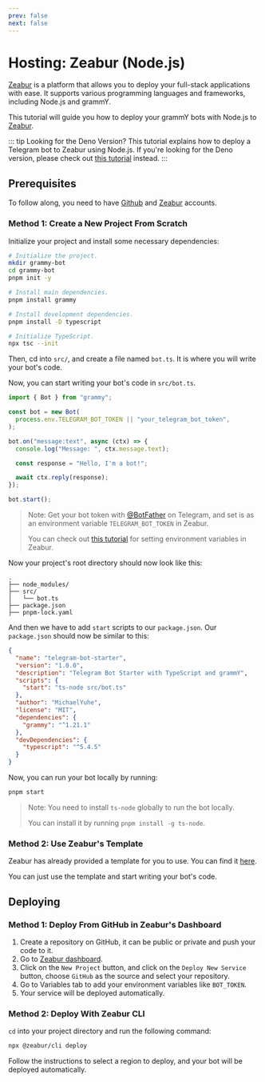 ```yaml
---
prev: false
next: false
---
```


# Hosting: Zeabur (Node.js)

[Zeabur](https://zeabur.com) is a platform that allows you to deploy your full-stack applications with ease.
It supports various programming languages and frameworks, including Node.js and grammY.

This tutorial will guide you how to deploy your grammY bots with Node.js to [Zeabur](https://zeabur.com/).

::: tip Looking for the Deno Version?
This tutorial explains how to deploy a Telegram bot to Zeabur using Node.js.
If you're looking for the Deno version, please check out [this tutorial](./zeabur-deno) instead.
:::

## Prerequisites

To follow along, you need to have [Github](https://github.com) and [Zeabur](https://zeabur.com/) accounts.

### Method 1: Create a New Project From Scratch

Initialize your project and install some necessary dependencies:

```sh
# Initialize the project.
mkdir grammy-bot
cd grammy-bot
pnpm init -y

# Install main dependencies.
pnpm install grammy

# Install development dependencies.
pnpm install -D typescript

# Initialize TypeScript.
npx tsc --init
```

Then, cd into `src/`, and create a file named `bot.ts`.
It is where you will write your bot's code.

Now, you can start writing your bot's code in `src/bot.ts`.

```ts
import { Bot } from "grammy";

const bot = new Bot(
  process.env.TELEGRAM_BOT_TOKEN || "your_telegram_bot_token",
);

bot.on("message:text", async (ctx) => {
  console.log("Message: ", ctx.message.text);

  const response = "Hello, I'm a bot!";

  await ctx.reply(response);
});

bot.start();
```

> Note: Get your bot token with [@BotFather](https://t.me/BotFather) on Telegram, and set is as an environment variable `TELEGRAM_BOT_TOKEN` in Zeabur.
>
> You can check out [this tutorial](https://zeabur.com/docs/deploy/variables) for setting environment variables in Zeabur.

Now your project's root directory should now look like this:

```asciiart:no-line-numbers
.
├── node_modules/
├── src/
│   └── bot.ts
├── package.json
├── pnpm-lock.yaml
```

And then we have to add `start` scripts to our `package.json`.
Our `package.json` should now be similar to this:

```json
{
  "name": "telegram-bot-starter",
  "version": "1.0.0",
  "description": "Telegram Bot Starter with TypeScript and grammY",
  "scripts": {
    "start": "ts-node src/bot.ts"
  },
  "author": "MichaelYuhe",
  "license": "MIT",
  "dependencies": {
    "grammy": "^1.21.1"
  },
  "devDependencies": {
    "typescript": "^5.4.5"
  }
}
```

Now, you can run your bot locally by running:

```sh
pnpm start
```

> Note: You need to install `ts-node` globally to run the bot locally.
>
> You can install it by running `pnpm install -g ts-node`.

### Method 2: Use Zeabur's Template

Zeabur has already provided a template for you to use.
You can find it [here](https://github.com/zeabur/telegram-bot-starter).

You can just use the template and start writing your bot's code.

## Deploying

### Method 1: Deploy From GitHub in Zeabur's Dashboard

1. Create a repository on GitHub, it can be public or private and push your code to it.
2. Go to [Zeabur dashboard](https://dash.zeabur.com).
3. Click on the `New Project` button, and click on the `Deploy New Service` button, choose `GitHub` as the source and select your repository.
4. Go to Variables tab to add your environment variables like `BOT_TOKEN`.
5. Your service will be deployed automatically.

### Method 2: Deploy With Zeabur CLI

`cd` into your project directory and run the following command:

```sh
npx @zeabur/cli deploy
```

Follow the instructions to select a region to deploy, and your bot will be deployed automatically.
